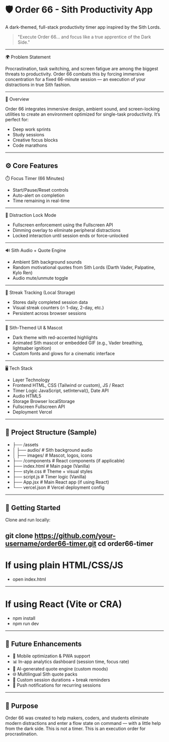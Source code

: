 # 🛡️ Order 66 - Sith Productivity App
A dark-themed, full-stack productivity timer app inspired by the Sith Lords.
> "Execute Order 66... and focus like a true apprentice of the Dark Side."
---


🌍 Problem Statement

Procrastination, task switching, and screen fatigue are among the biggest threats to productivity.
Order 66 combats this by forcing immersive concentration for a fixed 66-minute session — an execution of your distractions in true Sith fashion.

----
📌 Overview

Order 66 integrates immersive design, ambient sound, and screen-locking utilities to create an environment optimized for single-task productivity. It’s perfect for:

- Deep work sprints
- Study sessions
- Creative focus blocks
- Code marathons
----
⚙️ Core Features
----
⏱️ Focus Timer (66 Minutes)
- Start/Pause/Reset controls
- Auto-alert on completion
- Time remaining in real-time
- --
🚫 Distraction Lock Mode
- Fullscreen enforcement using the Fullscreen API
- Dimming overlay to eliminate peripheral distractions
- Locked interaction until session ends or force-unlocked
- --
🔊 Sith Audio + Quote Engine
- Ambient Sith background sounds
- Random motivational quotes from Sith Lords (Darth Vader, Palpatine, Kylo Ren)
- Audio mute/unmute toggle
- ---
🧠 Streak Tracking (Local Storage)
- Stores daily completed session data
- Visual streak counters (🔥 1-day, 2-day, etc.)
- Persistent across browser sessions
- ---
🎨 Sith-Themed UI & Mascot
- Dark theme with red-accented highlights
- Animated Sith mascot or embedded GIF (e.g., Vader breathing, lightsaber ignition)
- Custom fonts and glows for a cinematic interface
- ---
🖥️ Tech Stack

- Layer	Technology
- Frontend	HTML, CSS (Tailwind or custom), JS / React
- Timer Logic	JavaScript, setInterval(), Date API
- Audio	HTML5 <audio> API
- Storage	Browser localStorage
- Fullscreen	Fullscreen API
- Deployment	Vercel
- ----
📁 Project Structure (Sample)
-------
- ├── /assets
- │   ├── audio/            # Sith background audio
- │   ├── images/           # Mascot, logos, icons
- ├── /components           # React components (if applicable)
- ├── index.html            # Main page (Vanilla)
- ├── style.css             # Theme + visual styles
- ├── script.js             # Timer logic (Vanilla)
- ├── App.jsx               # Main React app (if using React)
- └── vercel.json           # Vercel deployment config
----
🚀 Getting Started
----
Clone and run locally:

git clone https://github.com/your-username/order66-timer.git
cd order66-timer
----
# If using plain HTML/CSS/JS
- open index.html
---
# If using React (Vite or CRA)
- npm install
- npm run dev
----
🔮 Future Enhancements
----
- 📱 Mobile optimization & PWA support
- 📊 In-app analytics dashboard (session time, focus rate)
- 🧠 AI-generated quote engine (custom moods)
- 🌐 Multilingual Sith quote packs
- 🎯 Custom session durations + break reminders
- 🔔 Push notifications for recurring sessions
- ---
 🎯 Purpose
-------
Order 66 was created to help makers, coders, and students eliminate modern distractions and enter a flow state on command — with a little help from the dark side. This is not a timer.
This is an execution order for procrastination.





